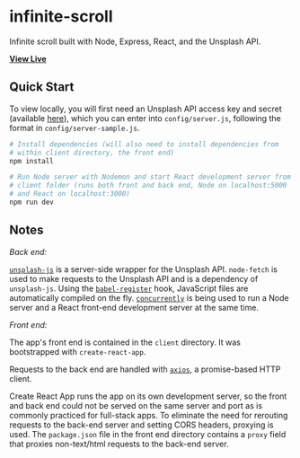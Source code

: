 # infinite-scroll

Infinite scroll built with Node, Express, React, and the Unsplash API.

**[View Live](https://fancysnaps.herokuapp.com/)**

## Quick Start

To view locally, you will first need an Unsplash API access key and secret (available [here](https://unsplash.com/developers)), which you can enter into `config/server.js`, following the format in `config/server-sample.js`.

```bash
# Install dependencies (will also need to install dependencies from
# within client directory, the front end)
npm install

# Run Node server with Nodemon and start React development server from
# client folder (runs both front and back end, Node on localhost:5000
# and React on localhost:3000)
npm run dev
```

## Notes

*Back end:*

[`unsplash-js`](https://github.com/unsplash/unsplash-js) is a server-side wrapper for the Unsplash API. `node-fetch` is used to make requests to the Unsplash API and is a dependency of `unsplash-js`. Using the [`babel-register`](https://babeljs.io/docs/en/6.26.3/babel-register) hook, JavaScript files are automatically compiled on the fly. [`concurrently`](https://www.npmjs.com/package/concurrently) is being used to run a Node server and a React front-end development server at the same time.

*Front end:*

The app's front end is contained in the `client` directory. It was bootstrapped with `create-react-app`.

Requests to the back end are handled with [`axios`](https://www.npmjs.com/package/axios), a promise-based HTTP client.

Create React App runs the app on its own development server, so the front and back end could not be served on the same server and port as is commonly practiced for full-stack apps. To eliminate the need for rerouting requests to the back-end server and setting CORS headers, proxying is used. The `package.json` file in the front end directory contains a `proxy` field that proxies non-text/html requests to the back-end server.
